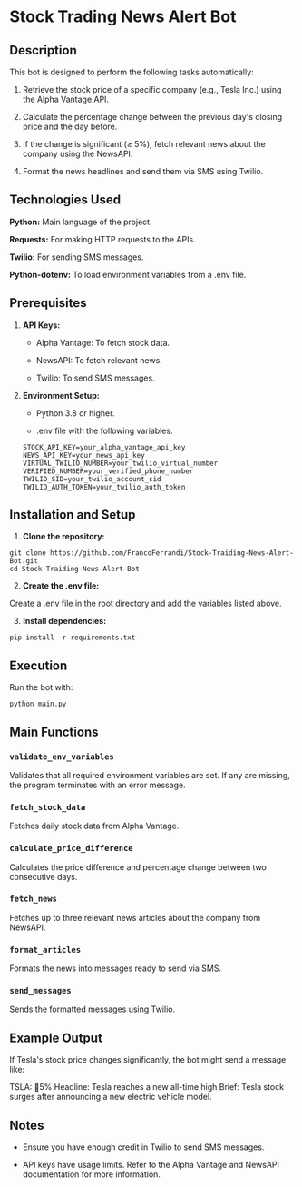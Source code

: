 # Stock Trading News Alert Bot

## Description

This bot is designed to perform the following tasks automatically:

1. Retrieve the stock price of a specific company (e.g., Tesla Inc.) using the Alpha Vantage API.

2. Calculate the percentage change between the previous day's closing price and the day before.

3. If the change is significant (≥ 5%), fetch relevant news about the company using the NewsAPI.

4. Format the news headlines and send them via SMS using Twilio.

## Technologies Used

**Python:** Main language of the project.

**Requests:** For making HTTP requests to the APIs.

**Twilio:** For sending SMS messages.

**Python-dotenv:** To load environment variables from a .env file.

## Prerequisites

1. **API Keys:**

    - Alpha Vantage: To fetch stock data.

    - NewsAPI: To fetch relevant news.

    - Twilio: To send SMS messages.

2. **Environment Setup:**

    - Python 3.8 or higher.

    - .env file with the following variables:
    ```
    STOCK_API_KEY=your_alpha_vantage_api_key
    NEWS_API_KEY=your_news_api_key
    VIRTUAL_TWILIO_NUMBER=your_twilio_virtual_number
    VERIFIED_NUMBER=your_verified_phone_number
    TWILIO_SID=your_twilio_account_sid
    TWILIO_AUTH_TOKEN=your_twilio_auth_token
    ```

## Installation and Setup

1. **Clone the repository:**
```
git clone https://github.com/FrancoFerrandi/Stock-Traiding-News-Alert-Bot.git
cd Stock-Traiding-News-Alert-Bot
```

2. **Create the .env file:**

Create a .env file in the root directory and add the variables listed above.

3. **Install dependencies:**
```
pip install -r requirements.txt
```

## Execution

Run the bot with:
```
python main.py
```

## Main Functions

### `validate_env_variables`

Validates that all required environment variables are set. If any are missing, the program terminates with an error message.

### `fetch_stock_data`
Fetches daily stock data from Alpha Vantage.

### `calculate_price_difference`

Calculates the price difference and percentage change between two consecutive days.

### `fetch_news`

Fetches up to three relevant news articles about the company from NewsAPI.

### `format_articles`

Formats the news into messages ready to send via SMS.

### `send_messages`

Sends the formatted messages using Twilio.

## Example Output

If Tesla's stock price changes significantly, the bot might send a message like:

TSLA: 🔺5%
Headline: Tesla reaches a new all-time high
Brief: Tesla stock surges after announcing a new electric vehicle model.

## Notes

- Ensure you have enough credit in Twilio to send SMS messages.

- API keys have usage limits. Refer to the Alpha Vantage and NewsAPI documentation for more information.
